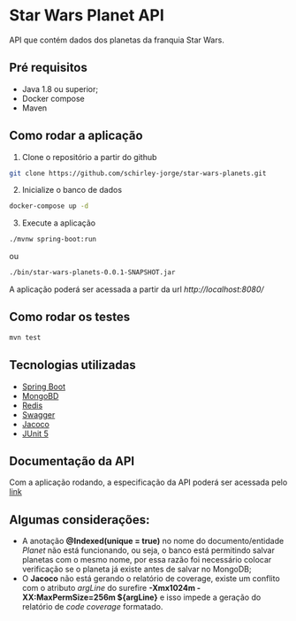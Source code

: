 # Star Wars Planet API
API que contém dados dos planetas da franquia Star Wars.

## Pré requisitos
- Java 1.8 ou superior;
- Docker compose
- Maven

## Como rodar a aplicação
1. Clone o repositório a partir do github
```sh
git clone https://github.com/schirley-jorge/star-wars-planets.git
```
2. Inicialize o banco de dados
```sh
docker-compose up -d
```
3. Execute a aplicação
```sh
./mvnw spring-boot:run
```
ou
```sh
./bin/star-wars-planets-0.0.1-SNAPSHOT.jar
```
A aplicação poderá ser acessada a partir da url *http://localhost:8080/*

## Como rodar os testes
```sh
mvn test
```

## Tecnologias utilizadas
- [Spring Boot](https://spring.io/projects/spring-boot)
- [MongoBD](https://docs.mongodb.com/manual/)
- [Redis](https://redis.io/documentation)
- [Swagger](https://swagger.io/tools/open-source/getting-started/)
- [Jacoco](https://www.eclemma.org/jacoco/)
- [JUnit 5](https://junit.org/junit5/docs/current/user-guide/)

## Documentação da API
Com a aplicação rodando, a especificação da API poderá ser acessada pelo [link](http://localhost:8080/swagger-ui.html)

## Algumas considerações:
- A anotação **@Indexed(unique = true)** no nome do documento/entidade *Planet* não está funcionando, ou seja, o banco está permitindo salvar planetas com o mesmo nome, por essa razão foi necessário colocar verificação se o planeta já existe antes de salvar no MongoDB;
- O **Jacoco** não está gerando o relatório de coverage, existe um conflito com o atributo *argLine* do surefire **<argLine>-Xmx1024m -XX:MaxPermSize=256m ${argLine}</argLine>** e isso impede a geração do relatório de *code coverage* formatado.
